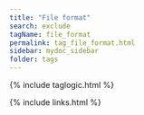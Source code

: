 ```yaml
---
title: "File format"
search: exclude
tagName: file_format
permalink: tag_file_format.html
sidebar: mydoc_sidebar
folder: tags
---
```

{% include taglogic.html %}

{% include links.html %}
